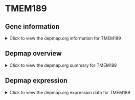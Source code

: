 <h1>TMEM189</h1>

<h2>Gene information</h2>
<details>
  <summary>Click to view the depmap.org information for TMEM189</summary>
  <iframe src="https://depmap.org/portal/gene/TMEM189?tab=about" style="border:none;width:100%;height:800px"></iframe>
</details>

<h2>Depmap overview</h2>
<details>
  <summary>Click to view the depmap.org summary for TMEM189</summary>
  <iframe src="https://depmap.org/portal/gene/TMEM189?tab=overview" style="border:none;width:100%;height:800px"></iframe>
</details>

<h2>Depmap expression</h2>
<details>
  <summary>Click to view the depmap.org expression data for TMEM189</summary>
  <iframe src="https://depmap.org/portal/gene/TMEM189?tab=characterization" style="border:none;width:100%;height:800px"></iframe>
</details>


<!--
<h2>Reactome Pathway diagram</h2>
PNAME
-->


